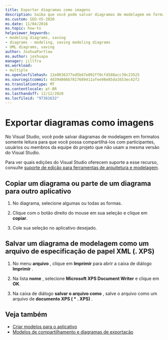 ```yaml
---
title: Exportar diagramas como imagens
description: Saiba que você pode salvar diagramas de modelagem em formatos somente leitura para que você possa compartilhá-los com pessoas que não usam a mesma versão do Visual Studio.
ms.custom: SEO-VS-2020
ms.date: 11/04/2016
ms.topic: how-to
helpviewer_keywords:
- modeling diagrams, saving
- diagrams - modeling, saving modeling diagrams
- UML diagrams, saving
author: JoshuaPartlow
ms.author: joshuapa
manager: jillfra
ms.workload:
- multiple
ms.openlocfilehash: 12e0036377ed5b67e092ff0cf4588acc39c23525
ms.sourcegitcommit: 4d394866b7817689411afee98e85da1653ec42f2
ms.translationtype: MT
ms.contentlocale: pt-BR
ms.lasthandoff: 12/12/2020
ms.locfileid: "97361632"
---
```

# <a name="export-diagrams-as-images"></a>Exportar diagramas como imagens

No Visual Studio, você pode salvar diagramas de modelagem em formatos somente leitura para que você possa compartilhá-los com participantes, usuários ou membros da equipe do projeto que não usam a mesma versão do Visual Studio.

Para ver quais edições do Visual Studio oferecem suporte a esse recurso, consulte [suporte de edição para ferramentas de arquitetura e modelagem](../modeling/what-s-new-for-design-in-visual-studio.md#VersionSupport).

## <a name="copy-a-diagram-or-part-of-a-diagram-to-another-application"></a>Copiar um diagrama ou parte de um diagrama para outro aplicativo

1. No diagrama, selecione algumas ou todas as formas.

2. Clique com o botão direito do mouse em sua seleção e clique em **copiar**.

3. Cole sua seleção no aplicativo desejado.

## <a name="save-a-modeling-diagram-as-an-xml-paper-specification-xps-file"></a>Salvar um diagrama de modelagem como um arquivo de especificação de papel XML (. XPS)

1. No menu **arquivo** , clique em **Imprimir** para abrir a caixa de diálogo **Imprimir** .

2. Na lista **nome** , selecione **Microsoft XPS Document Writer** e clique em **OK**.

3. Na caixa de diálogo **salvar o arquivo como** , salve o arquivo como um arquivo de **documento XPS ( \* . XPS)** .

## <a name="see-also"></a>Veja também

- [Criar modelos para o aplicativo](../modeling/create-models-for-your-app.md)
- [Modelos de compartilhamento e diagramas de exportação](../modeling/share-models-and-exporting-diagrams.md)
